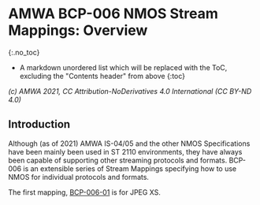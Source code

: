 # AMWA BCP-006 NMOS Stream Mappings: Overview
{:.no_toc}

* A markdown unordered list which will be replaced with the ToC, excluding the "Contents header" from above
{:toc}

_(c) AMWA 2021, CC Attribution-NoDerivatives 4.0 International (CC BY-ND 4.0)_

## Introduction

Although (as of 2021) AMWA IS-04/05 and the other NMOS Specifications have been mainly been used in ST 2110 environments, they have always been capable of supporting other streaming protocols and formats. BCP-006 is an extensible series of Stream Mappings specifying how to use NMOS for individual protocols and formats. 

The first mapping, [BCP-006-01](https://specs.amwa.tv/bcp-006-01) is for JPEG XS.
